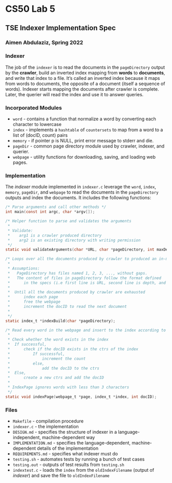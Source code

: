 # CS50 Lab 5
## TSE Indexer Implementation Spec
### Aimen Abdulaziz, Spring 2022

### Indexer

The job of the `indexer` is to read the documents in the `pageDirectory` output by the **crawler**, build an inverted index mapping from **words** to **documents**, and write that index to a file. It’s called an inverted index because it maps from words to documents, the opposite of a document (itself a sequence of words). Indexer starts mapping the documents after crawler is complete. Later, the querier will read the index and use it to answer queries. 

### Incorporated Modules

- `word` - contains a function that normalize a word by converting each character to lowercase
- `index` - implements a `hashtable` of `countersets` to map from a word to a list of (docID, count) pairs
- `memory` - if pointer p is NULL, print error message to stderr and die.
- `pageDir` - common page directory module used by crawler, indexer, and querier.
- `webpage` - utility functions for downloading, saving, and loading web pages. 

### Implementation

The *indexer* module implemented in `indexer.c` leverage the `word`, `index`, `memory`, `pageDir`, and `webpage` to read the documents in the `pageDirectory` outputs and index the documents. It includes the following functions:

```c
/* Parse arguments and call other methods */
int main(const int argc, char *argv[]);

/* Helper function to parse and validates the arguments 
 * 
 * Validate:
 *    arg1 is a crawler produced directory 
 *    arg2 is an existing directory with writing permission
 */
static void validateArguments(char *URL, char *pageDirectory, int maxDepth);

/* Loops over all the documents produced by crawler to produced an in-memory index 
 * 
 * Assumptions: 
 *   PageDirectory has files named 1, 2, 3, ..., without gaps.
 *   The content of files in pageDirectory follow the format defined 
 *      in the specs (i.e first line is URL, second line is depth, and the remaining of the file is html)
 *
 *  Until all the documents produced by crawler are exhausted
 *      index each page
 *      free the webpage
 *      increment the docID to read the next document
 * 
 */
static index_t *indexBuild(char *pageDirectory);

/* Read every word in the webpage and insert to the index according to the specs
 * 
 * Check whether the word exists in the index
 *  If successful, 
 *      check if the docID exists in the ctrs of the index
 *          If successful, 
 *              increment the count
 *          else,
 *              add the docID to the ctrs
 *  Else,
 *      create a new ctrs and add the docID
 * 
 * IndexPage ignores words with less than 3 characters
 */
static void indexPage(webpage_t *page, index_t *index, int docID);
```

### Files

- `Makefile` - compilation procedure
- `indexer.c` - the implementation
- `DESIGN.md` - specifies the structure of indexer in a language-independent, machine-dependent way
- `IMPLEMENTATION.md` - specifies the language-dependent, machine-dependent details of the implementation
- `REQUIREMENTS.md` -  specifies what indexer must do
- `testing.sh` - automates tests by running a bunch of test cases
- `testing.out` - outputs of test results from `testing.sh` 
- `indextest.c` - loads the `index` from the `oldIndexFilename` (output of *indexer*) and save the file to `oldIndexFilename`

